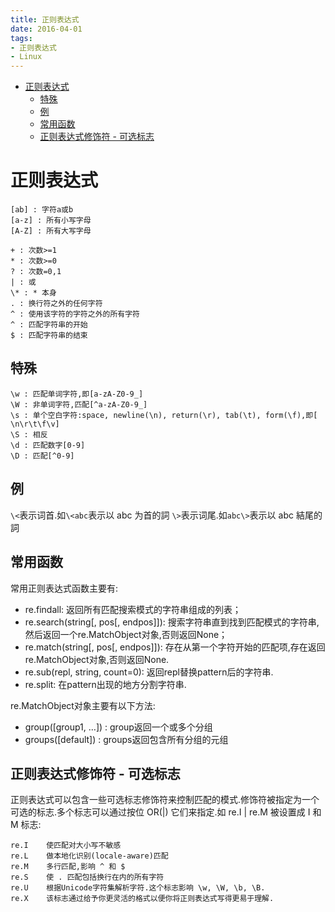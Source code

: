 ```yaml
---
title: 正则表达式
date: 2016-04-01
tags:
- 正则表达式
- Linux
---
```

<!-- TOC -->

- [正则表达式](#正则表达式)
    - [特殊](#特殊)
    - [例](#例)
    - [常用函数](#常用函数)
    - [正则表达式修饰符 - 可选标志](#正则表达式修饰符---可选标志)

<!-- /TOC -->
# 正则表达式

    [ab] : 字符a或b
    [a-z] : 所有小写字母
    [A-Z] : 所有大写字母

    + : 次数>=1
    * : 次数>=0
    ? : 次数=0,1
    | : 或
    \* : * 本身
    . : 换行符之外的任何字符
    ^ : 使用该字符的字符之外的所有字符
    ^ : 匹配字符串的开始
    $ : 匹配字符串的结束

## 特殊
    \w : 匹配单词字符,即[a-zA-Z0-9_]
    \W : 非单词字符,匹配[^a-zA-Z0-9_]
    \s : 单个空白字符:space, newline(\n), return(\r), tab(\t), form(\f),即[ \n\r\t\f\v]
    \S : 相反
    \d : 匹配数字[0-9]
    \D : 匹配[^0-9]

## 例

`\<`表示词首.如`\<abc`表示以 abc 为首的詞
`\>`表示词尾.如`abc\>`表示以 abc 結尾的詞

## 常用函数
常用正则表达式函数主要有:

* re.findall: 返回所有匹配搜索模式的字符串组成的列表；
* re.search(string[, pos[, endpos]]): 搜索字符串直到找到匹配模式的字符串,然后返回一个re.MatchObject对象,否则返回None；
* re.match(string[, pos[, endpos]]): 存在从第一个字符开始的匹配项,存在返回re.MatchObject对象,否则返回None.
* re.sub(repl, string, count=0): 返回repl替换pattern后的字符串.
* re.split: 在pattern出现的地方分割字符串.

re.MatchObject对象主要有以下方法:
* group([group1, …]) : group返回一个或多个分组
* groups([default]) : groups返回包含所有分组的元组


## 正则表达式修饰符 - 可选标志
正则表达式可以包含一些可选标志修饰符来控制匹配的模式.修饰符被指定为一个可选的标志.多个标志可以通过按位 OR(|) 它们来指定.如 re.I | re.M 被设置成 I 和 M 标志:

	re.I	使匹配对大小写不敏感
	re.L	做本地化识别(locale-aware)匹配
	re.M	多行匹配,影响 ^ 和 $
	re.S	使 . 匹配包括换行在内的所有字符
	re.U	根据Unicode字符集解析字符.这个标志影响 \w, \W, \b, \B.
	re.X	该标志通过给予你更灵活的格式以便你将正则表达式写得更易于理解.